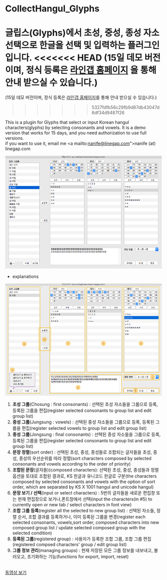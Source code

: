 # CollectHangul_Glyphs
글립스(Glyphs)에서 초성, 중성, 종성 자소 선택으로 한글을 선택 및 입력하는 플러그인입니다.
<<<<<<< HEAD
(15일 데모 버전이며, 정식 등록은 <a href="http://www.linegap.com/portfolio-items/collect-hangul-in-glyphs/">라인갭 홈페이지</a> 을 통해 안내 받으실 수 있습니다.)
=======
(15일 데모 버전이며, 정식 등록은 <a href="http://www.linegap.com/portfolio-items/collect-hangul-in-glyphs/">라인갭 홈페이지</a>를 통해 안내 받으실 수 있습니다.)
>>>>>>> 5327fdfb56c29fb9d87db43047d6df34d9487f26

This is a plugin for Glyphs that select or input Korean hangul characters(glyphs) by selecting consonants and vowels. It is a demo version that works for 15 days, and you need authorization to use full versions.<br>if you want to use it, email me <a mailto:nanife@linegap.com">nanife (at) linegap.com</a>

![mainView00](./mainView.png)


* explanations

![mainView01](./mainView-1.png)

1. <b>초성 그룹</b>(Chosung : first consonants) : 선택된 초성 자소들을 그룹으로 등록, 등록된 그룹을 편집(register selected consonants to group list and edit group list)
2. <b>중성 그룹</b>(Jungsung : vowels) : 선택된 중성 자소들을 그룹으로 등록, 등록된 그룹을 편집(register selected vowels to group list and edit group list)
3. <b>종성 그룹</b>(Jongsung : final consonants) : 선택된 종성 자소들을 그룹으로 등록, 등록된 그룹을 편집(register selected consonants to group list and edit group list)
4. <b>문장 정렬</b>(sort order) : 선택된 초성, 중성, 종성들로 조합되는 글자들을 초성, 중성, 종성의 우선순위를 따라 정렬(sort characters composed by selected consonants and vowels according to the order of priority)
5. <b>조합된 문장</b>(글자들)(composed characters): 선택된 초성, 중성, 종성들과 정렬 옵션을 토대로 조합된 결과로, KS 한글과 유니코드 한글로 구분(the characters composed by selected consonants and vowels with the option of sort order, which are separated by KS X 1001 hangul and unicode hangul)
6. <b>문장 보기 / 선택</b>(input or select characters) : 5번의 글자들을 새로운 편집창 또는 현재 편집창으로 보거나,폰트창에서 선택(input the characters(in #5) to currently open or new tab / select characters in font view)
7. <b>조합 그룹 등록</b>(register all the selected to new group list) : 선택된 자소들, 정렬 순서, 조합 결과를 등록하거나, 이미 등록된 그룹을 변경(register each selected consonants, vowels,sort order, composed characters into new composed group list / update selected composed group with the selected condition)
8. <b>등록된 그룹</b>(registered group) : 사용자가 등록한 조합 그룹, 조합 그룹 편집(registered compsed characters' group / edit group list)
9. <b>그룹 정보 관리</b>(managing groups) : 현재 저장된 모든 그룹 정보를 내보내고, 불러오고, 초기화하는 기능(functions for export, import, reset)

<br>
<a href="https://youtu.be/eIovjJScv74">동영상 보기</a>